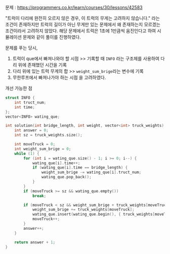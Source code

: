 
문제 : https://programmers.co.kr/learn/courses/30/lessons/42583

"트럭이 다리에 완전히 오르지 않은 경우, 이 트럭의 무게는 고려하지 않습니다." 라는 조건이 존재하지만 트럭의 길이가 아닌 무게만 있는 문제에서 왜 존재하는지 모르겠는 조건이라서 고려하지 않았다.
해당 문제에서 트럭은 1초에 1만큼씩 움진인다고 하여 시뮬레이션 문제와 같이 풀이를 진행하였다.

문제를 푸는 당시, 
  1. 트럭이 que에서 빠져나와야 할 시점 >> 기록할 때 ```INFO``` 라는 구조체를 사용하여 다리 위에 존재했던 시간을 기록
  2. 다리 위에 있는 트럭 무게의 합 >> ```weight_sum_brige```라는 변수에 기록
  3. 무한루프에서 빠져나가야 하는 시점
을 고려하였다.

개선 가능한 점


```c++
struct INFO {
	int truct_num;
	int time;
};
vector<INFO> wating_que;

int solution(int bridge_length, int weight, vector<int> truck_weights) {
	int answer = 0;
	int sz = truck_weights.size();

	int moveTruck = 0;
	int weight_sum_brige = 0;
	while (1) {
		for (int i = wating_que.size() - 1; i >= 0; i--) {
			wating_que[i].time++;
			if (wating_que[i].time == bridge_length) {
				weight_sum_brige -= wating_que[i].truct_num;
				wating_que.pop_back();
			}
		}
		if (moveTruck >= sz && wating_que.empty())
			break;

		if (moveTruck < sz && weight_sum_brige + truck_weights[moveTruck] <= weight) {
			weight_sum_brige += truck_weights[moveTruck];
			wating_que.insert(wating_que.begin(), { truck_weights[moveTruck], 0 });
			moveTruck++;
		}
		answer++;
	}

	return answer + 1;
}
```
